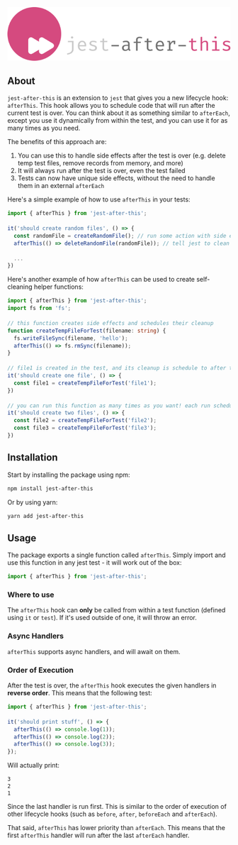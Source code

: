 <p align="center">
<img src="./logo.svg" />
</p>

## About
`jest-after-this` is an extension to `jest` that gives you a new lifecycle hook: `afterThis`. This hook allows you to schedule code that will run after the current test is over. You can think about it as something similar to `afterEach`, except you use it dynamically from within the test, and you can use it for as many times as you need.

The benefits of this approach are:
1. You can use this to handle side effects after the test is over (e.g. delete temp test files, remove records from memory, and more)
2. It will always run after the test is over, even the test failed
3. Tests can now have unique side effects, without the need to handle them in an external `afterEach`

Here's a simple example of how to use `afterThis` in your tests:
```ts
import { afterThis } from 'jest-after-this';

it('should create random files', () => {
  const randomFile = createRandomFile(); // run some action with side effect
  afterThis(() => deleteRandomFile(randomFile)); // tell jest to clean side effect after this specific test

  ...
})
```

Here's another example of how `afterThis` can be used to create self-cleaning helper functions:
```ts
import { afterThis } from 'jest-after-this';
import fs from 'fs';

// this function creates side effects and schedules their cleanup
function createTempFileForTest(filename: string) {
  fs.writeFileSync(filename, 'hello');
  afterThis(() => fs.rmSync(filename));
}

// file1 is created in the test, and its cleanup is schedule to after the test
it('should create one file', () => {
  const file1 = createTempFileForTest('file1');
})

// you can run this function as many times as you want! each run schedules a cleanup!
it('should create two files', () => {
  const file2 = createTempFileForTest('file2');
  const file3 = createTempFileForTest('file3');
})
```

## Installation
Start by installing the package using npm:
```sh
npm install jest-after-this
```

Or by using yarn:
```sh
yarn add jest-after-this
```

## Usage
The package exports a single function called `afterThis`. Simply import and use this function in any jest test - it will work out of the box:

```ts
import { afterThis } from 'jest-after-this';
```

### Where to use
The `afterThis` hook can **only** be called from within a test function (defined using `it` or `test`). If it's used outside of one, it will throw an error.

### Async Handlers
`afterThis` supports async handlers, and will await on them.

### Order of Execution
After the test is over, the `afterThis` hook executes the given handlers in **reverse order**. This means that the following test:

```ts
import { afterThis } from 'jest-after-this';

it('should print stuff', () => {
  afterThis(() => console.log(1));
  afterThis(() => console.log(2));
  afterThis(() => console.log(3));
});
```

Will actually print:
```
3
2
1
```

Since the last handler is run first. This is similar to the order of execution of other lifecycle hooks (such as `before`, `after`, `beforeEach` and `afterEach`).

That said, `afterThis` has lower priority than `afterEach`. This means that the first `afterThis` handler will run after the last `afterEach` handler.
